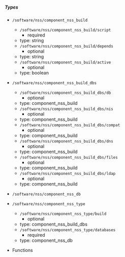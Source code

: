  ##### Types
  - `/software/nss/component_nss_build`
    - `/software/nss/component_nss_build/script`
      - required
    - type: string
    - `/software/nss/component_nss_build/depends`
      - optional
    - type: string
    - `/software/nss/component_nss_build/active`
      - optional
    - type: boolean
  - `/software/nss/component_nss_build_dbs`
    - `/software/nss/component_nss_build_dbs/db`
      - optional
    - type: component_nss_build
    - `/software/nss/component_nss_build_dbs/nis`
      - optional
    - type: component_nss_build
    - `/software/nss/component_nss_build_dbs/compat`
      - optional
    - type: component_nss_build
    - `/software/nss/component_nss_build_dbs/dns`
      - optional
    - type: component_nss_build
    - `/software/nss/component_nss_build_dbs/files`
      - optional
    - type: component_nss_build
    - `/software/nss/component_nss_build_dbs/ldap`
      - optional
    - type: component_nss_build
  - `/software/nss/component_nss_db`
  - `/software/nss/component_nss_type`
    - `/software/nss/component_nss_type/build`
      - optional
    - type: component_nss_build_dbs
    - `/software/nss/component_nss_type/databases`
      - required
    - type: component_nss_db

 - Functions

